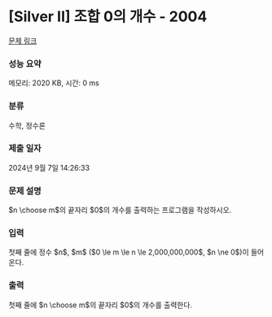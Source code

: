 # [Silver II] 조합 0의 개수 - 2004 

[문제 링크](https://www.acmicpc.net/problem/2004) 

### 성능 요약

메모리: 2020 KB, 시간: 0 ms

### 분류

수학, 정수론

### 제출 일자

2024년 9월 7일 14:26:33

### 문제 설명

<p>$n \choose m$의 끝자리 $0$의 개수를 출력하는 프로그램을 작성하시오.</p>

### 입력 

 <p>첫째 줄에 정수 $n$, $m$ ($0 \le m \le n \le 2,000,000,000$, $n \ne 0$)이 들어온다.</p>

### 출력 

 <p>첫째 줄에 $n \choose m$의 끝자리 $0$의 개수를 출력한다.</p>

